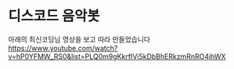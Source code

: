# 디스코드 음악봇
아래의 최신코딩님 영상을 보고 따라 만들었습니다
https://www.youtube.com/watch?v=hP0YFMW_RS0&list=PLQ0m9gKkrfIVi5kDbBhERkzmRnRO4jhWX
